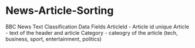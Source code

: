 # News-Article-Sorting
BBC News Text Classification
Data Fields
ArticleId - Article id unique
Article - text of the header and article
Category - cateogry of the article (tech, business, sport, entertainment, politics)
